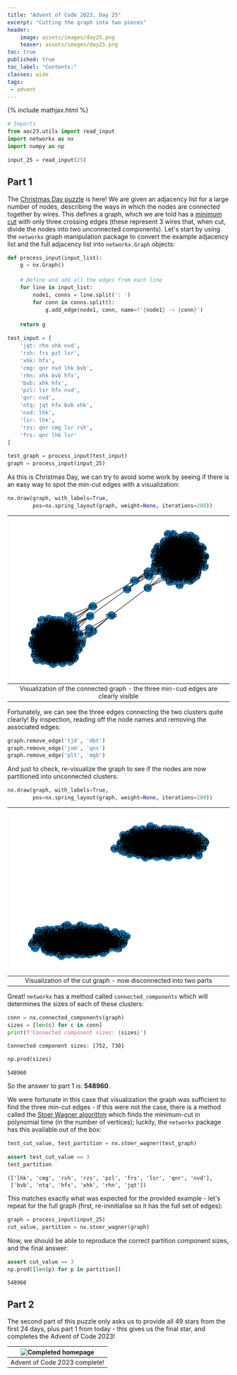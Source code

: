 ```yaml
---
title: "Advent of Code 2023, Day 25"
excerpt: "Cutting the graph into two pieces"
header:
    image: assets/images/day25.png
    teaser: assets/images/day25.png
toc: true
published: true
toc_label: "Contents:"
classes: wide
tags:
 - advent
---
```


{% include mathjax.html %}

```python
# Imports
from aoc23.utils import read_input
import networkx as nx
import numpy as np
```


```python
input_25 = read_input(25)
```

## Part 1

The [Christmas Day puzzle](https://adventofcode.com/2023/day/25) is here! We are given an adjacency list for a large number of nodes, describing the ways in which the nodes are connected together by wires. This defines a graph, which we are told has a [minimum cut](https://en.wikipedia.org/wiki/Minimum_cut) with only three crossing edges (these represent 3 wires that, when cut, divide the nodes into two unconnected components). Let's start by using the `networkx` graph manipulation package to convert the example adjacency list and the full adjacency list into `networkx.Graph` objects:


```python
def process_input(input_list):
    g = nx.Graph()
    
    # Define and add all the edges from each line
    for line in input_list:
        node1, conns = line.split(': ')
        for conn in conns.split():
            g.add_edge(node1, conn, name=f'{node1} -> {conn}')
            
    return g
```


```python
test_input = [
    'jqt: rhn xhk nvd',
    'rsh: frs pzl lsr',
    'xhk: hfx',
    'cmg: qnr nvd lhk bvb',
    'rhn: xhk bvb hfx',
    'bvb: xhk hfx',
    'pzl: lsr hfx nvd',
    'qnr: nvd',
    'ntq: jqt hfx bvb xhk',
    'nvd: lhk',
    'lsr: lhk',
    'rzs: qnr cmg lsr rsh',
    'frs: qnr lhk lsr'
]
```


```python
test_graph = process_input(test_input)
graph = process_input(input_25)
```

As this is Christmas Day, we can try to avoid some work by seeing if there is an easy way to spot the min-cut edges with a visualization:


```python
nx.draw(graph, with_labels=True,
        pos=nx.spring_layout(graph, weight=None, iterations=200))
```


    
| ![Connected graph](/assets/images/day25_connected.png) |
|:--:|
| Visualization of the connected graph - the three min-cud edges are clearly visible | 
    


Fortunately, we can see the three edges connecting the two clusters quite clearly! By inspection, reading off the node names and removing the associated edges:


```python
graph.remove_edge('tjd', 'dbt')
graph.remove_edge('jxm', 'qns')
graph.remove_edge('plt', 'mgb')
```

And just to check, re-visualize the graph to see if the nodes are now partitioned into unconnected clusters:


```python
nx.draw(graph, with_labels=True,
        pos=nx.spring_layout(graph, weight=None, iterations=200))
```


    
| ![Cut graph](/assets/images/day25_disconnected.png) |
|:--:|
| Visualization of the cut graph - now disconnected into two parts | 
    


Great! `networkx` has a method called `connected_components` which will determines the sizes of each of these clusters:


```python
conn = nx.connected_components(graph)
sizes = [len(c) for c in conn]
print(f'Connected component sizes: {sizes}')
```

    Connected component sizes: [752, 730]
    


```python
np.prod(sizes)
```




    548960



So the answer to part 1 is: __548960__.

We were fortunate in this case that visualization the graph was sufficient to find the three min-cut edges - if this were not the case, there is a method called the [Stoer Wagner algorithm](https://en.wikipedia.org/wiki/Stoer%E2%80%93Wagner_algorithm) which finds the minimum-cut in polynomial time (in the number of vertices); luckily, the `networkx` package has this available out of the box:


```python
test_cut_value, test_partition = nx.stoer_wagner(test_graph)
```


```python
assert test_cut_value == 3
test_partition
```




    (['lhk', 'cmg', 'rsh', 'rzs', 'pzl', 'frs', 'lsr', 'qnr', 'nvd'],
     ['bvb', 'ntq', 'hfx', 'xhk', 'rhn', 'jqt'])



This matches exactly what was expected for the provided example - let's repeat for the full graph (first, re-ininitialise so it has the full set of edges):


```python
graph = process_input(input_25)
cut_value, partition = nx.stoer_wagner(graph)
```

Now, we should be able to reproduce the correct partition component sizes, and the final answer:


```python
assert cut_value == 3
np.prod([len(p) for p in partition])
```




    548960



## Part 2

The second part of this puzzle only asks us to provide all 49 stars from the first 24 days, plus part 1 from today - this gives us the final star, and completes the Advent of Code 2023!

| ![Completed homepage](/assets/images/aoc_complete.png) |
|:--:|
| Advent of Code 2023 complete! | 
